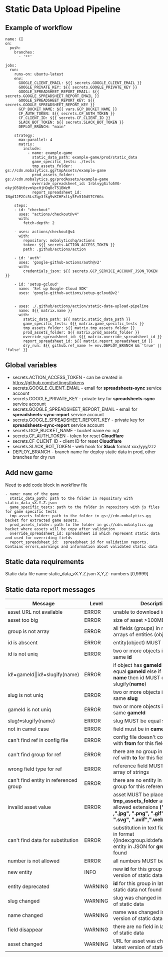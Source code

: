 # Static Data Upload Pipeline

## Example of workflow

```
name: CI
on:
  push:
    branches:
      - '**'  

jobs:  
  run:    
    runs-on: ubuntu-latest    
    env:
      GOOGLE_CLIENT_EMAIL: ${{ secrets.GOOGLE_CLIENT_EMAIL }}
      GOOGLE_PRIVATE_KEY: ${{ secrets.GOOGLE_PRIVATE_KEY }}    
      GOOGLE_SPREADSHEET_REPORT_EMAIL: ${{ secrets.GOOGLE_SPREADSHEET_REPORT_EMAIL }}
      GOOGLE_SPREADSHEET_REPORT_KEY: ${{ secrets.GOOGLE_SPREADSHEET_REPORT_KEY }}        
      GCP_BUCKET_NAME: ${{ vars.GCP_BUCKET_NAME }}     
      CF_AUTH_TOKEN: ${{ secrets.CF_AUTH_TOKEN }}     
      CF_CLIENT_ID: ${{ secrets.CF_CLIENT_ID }}  
      SLACK_BOT_TOKEN: ${{ secrets.SLACK_BOT_TOKEN }}     
      DEPLOY_BRANCH: "main"

    strategy:
      max-parallel: 4
      matrix:
        include:        
          - name: example-game
            static_data_path: example-game/prod/static_data
            game_specific_tests: ./tests        
            tmp_assets_folder: gs://cdn.mobalytics.gg/tmpAssets/example-game
            prod_assets_folder: gs://cdn.mobalytics.gg/prodAssets/example-game 
            override_spreadsheet_id: 1rblvygSifo5VG-okyjO5Qt0zvnVpcHjHOqBcT51BWzM
            report_spreadsheet_id: 1NgdIJP2Cc5LsZqy3fkg9vKIHFxlLy5Fv510dS7CY6Gs

    steps:
    - id: "checkout"
      uses: "actions/checkout@v4"
      with:
        fetch-depth: 2

    - uses: actions/checkout@v4
      with:
        repository: mobalyticshq/actions
        token: ${{ secrets.ACTION_ACCESS_TOKEN }}
        path: .github/actions/action
          
    - id: 'auth'
      uses: 'google-github-actions/auth@v2'
      with:
        credentials_json: ${{ secrets.GCP_SERVICE_ACCOUNT_JSON_TOKEN }}

    - id: 'setup-gcloud'
      name: 'Set up Google Cloud SDK'
      uses: 'google-github-actions/setup-gcloud@v2'


    - uses: ./.github/actions/action/static-data-upload-pipeline
      name: ${{ matrix.name }}
      with:
        static_data_path: ${{ matrix.static_data_path }}
        game_specific_tests: ${{ matrix.game_specific_tests }}
        tmp_assets_folder: ${{ matrix.tmp_assets_folder }}
        prod_assets_folder: ${{ matrix.prod_assets_folder }}
        override_spreadsheet_id: ${{ matrix.override_spreadsheet_id }}
        report_spreadsheet_id: ${{ matrix.report_spreadsheet_id }}    
        dry_run: ${{ github.ref_name != env.DEPLOY_BRANCH && 'true' || 'false' }}

```

## Global variables 
- secrets.ACTION_ACCESS_TOKEN - can be created in https://github.com/settings/tokens
- secrets.GOOGLE_CLIENT_EMAIL - email for **spreadsheets-sync**  service account
- secrets.GOOGLE_PRIVATE_KEY - private key for **spreadsheets-sync**  service account
- secrets.GOOGLE_SPREADSHEET_REPORT_EMAIL - email for **spreadsheets-sync-report**  service account
- secrets.GOOGLE_SPREADSHEET_REPORT_KEY - private key for **spreadsheets-sync-report**  service account
- secrets.GCP_BUCKET_NAME - bucket name ex: ngf
- secrets.CF_AUTH_TOKEN - token for reset **Cloudflare**
- secrets.CF_CLIENT_ID - client ID for reset **Cloudflare**
- secrets.SLACK_BOT_TOKEN - web hook for **Slack** format xxx/yyy/zzz
- DEPLOY_BRANCH - branch name for deploy static data in prod, other branches for dry run 

## Add new game 

Need to add code block in workflow file 
```
- name: name of the game 
  static_data_path: path to the folder in repository with static_data_vX.Y.Z.json 
  game_specific_tests: path to the folder in repository with js files for game specific tests 
  tmp_assets_folder: path to the folder in gs://cdn.mobalytics.gg backet for extracted game assets.
  prod_assets_folder: path to the folder in gs://cdn.mobalytics.gg backet where assets will be copy after validation
  override_spreadsheet_id: spreadsheet id which represent static data and used for overriding fields
  report_spreadsheet_id:  spreadsheet id for validation reports. Contains errors,warnings and information about validated static data
```

## Static data requirements 
 Static data file name static_data_vX.Y.Z.json X,Y,Z- numbers [0,9999]


## Static data report messages
| Message    | Level | Description |
| -------- | ------- | ------- |
| asset URL not available | ERROR | unable to download image by URL |
| asset too big | ERROR | size of asset >100MB|
| group is not array | ERROR | all fields (groups) in root MUST be arrays of entities (objects)|
| id is abscent | ERROR | entity(object) MUST have field **id**|
| id is not uniq | ERROR | two or more objects in group have same **id**|
| id!=gameId\|\|id!=slugify(name) | ERROR | if object has **gameId** then id MUST equal **gameId** else if object has **name** then id MUST equal slugify(**name**)|
| slug is not uniq | ERROR | two or more objects in group have same **slug**|
| gameId is not uniq | ERROR | two or more objects in group have same **gameId**|
| slug!=slugify(name) | ERROR | slug MUST be equal slugify(**name**)|
| not in camel case | ERROR | field must be in **camel case** |
| can't find ref in config file | ERROR |  config file doesn't contains ref with **from** for this field|
| can't find group for ref | ERROR | there are no group in JSON file for ref with **to** for this field|
| wrong field type for ref | ERROR | reference field MUST be string or array of strings|
| can't find entity in referenced group | ERROR | there are no entity in referenced group for this reference field  |
| invalid asset value | ERROR | asset MUST be placed in **tmp_assets_folder** and has one of allowed extensions **(".jpeg" ,".jpg", ".png", ".gif", ".webp", ".svg", ".avif",".webm", ".mp4")**|
| can't find data for substitution | ERROR | substitution in text field MUST be in format {{index:group.id:default_value:opt}}  entity in JSON for **group.id** not found|
| number is not allowed | ERROR | all numbers MUST be as strings|
| new entity | INFO | new **id**  for this group in latest version of static data found|
| entity deprecated | WARNING | **id**  for this group in latest version of static data not found |
| slug changed | WARNING | slug was changed in latest  version of static data|
| name changed | WARNING | name was changed in latest  version of static data|
| field disappear | WARNING | there are no field in latest  version of static data|
| asset changed | WARNING | URL for asset was changed in latest  version of static data|
